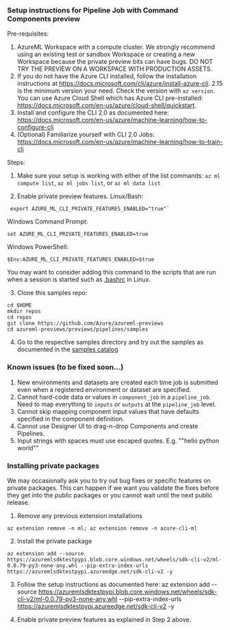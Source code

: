 ### Setup instructions for Pipeline Job with Command Components preview

Pre-requisites:
1. AzureML Workspace with a compute cluster. We strongly recommend using an existing test or sandbox Workspace or creating a new Workspace because the private preview bits can have bugs. DO NOT TRY THE PREVIEW ON A WORKSPACE WITH PRODUCTION ASSETS.
2. If you do not have the Azure CLI installed, follow the installation instructions at https://docs.microsoft.com/cli/azure/install-azure-cli. 2.15 is the minimum version your need. Check the version with `az version`. You can use Azure Cloud Shell which has Azure CLI pre-installed: https://docs.microsoft.com/en-us/azure/cloud-shell/quickstart.
3. Install and configure the CLI 2.0 as documented here: https://docs.microsoft.com/en-us/azure/machine-learning/how-to-configure-cli
4. (Optional) Familiarize yourself with CLI 2.0 Jobs: https://docs.microsoft.com/en-us/azure/machine-learning/how-to-train-cli

Steps:

1. Make sure your setup is working with either of the list commands: `az ml compute list`, `az ml jobs list`, or `az ml data list`

2. Enable private preview features.
Linux/Bash:
```
 export AZURE_ML_CLI_PRIVATE_FEATURES_ENABLED="true"`
```
Windows Command Prompt:
```
set AZURE_ML_CLI_PRIVATE_FEATURES_ENABLED=true
```
Windows PowerShell:
```
$Env:AZURE_ML_CLI_PRIVATE_FEATURES_ENABLED=$true
```

You may want to consider adding this command to the scripts that are run when a session is started such as [.bashrc](https://linuxize.com/post/bashrc-vs-bash-profile/) in Linux.

3. Clone this samples repo: 

```
cd $HOME
mkdir repos
cd repos
git clone https://github.com/Azure/azureml-previews
cd azureml-previews/previews/pipelines/samples
```

4. Go to the respective samples directory and try out the samples as documented in the [samples catalog](../samples/README.md)

### Known issues (to be fixed soon...)

1. New environments and datasets are created each time job is submitted even when a registered environment or dataset are specified. 
2. Cannot hard-code data or values in `component_job` in a `pipeline_job`. Need to map everything to `inputs` or `outputs` at the `pipeline_job` level.
3. Cannot skip mapping component input values that have defaults specified in the component definition.
4. Cannot use Designer UI to drag-n-drop Components and create Pipelines.
5. Input strings with spaces must use escaped quotes. E.g. "\"hello python world\""

### Installing private packages
We may occasionally ask you to try out bug fixes or specific features on private packages. This can happen if we want you validate the fixes before they get into the public packages or you cannot wait until the next public release. 

1. Remove any previous extension installations

```
az extension remove -n ml; az extension remove -n azure-cli-ml
```

2. Install the private package
```
az extension add --source https://azuremlsdktestpypi.blob.core.windows.net/wheels/sdk-cli-v2/ml-0.0.79-py3-none-any.whl --pip-extra-index-urls https://azuremlsdktestpypi.azureedge.net/sdk-cli-v2 -y
```

3. Follow the setup instructions as documented here: az extension add --source https://azuremlsdktestpypi.blob.core.windows.net/wheels/sdk-cli-v2/ml-0.0.79-py3-none-any.whl --pip-extra-index-urls https://azuremlsdktestpypi.azureedge.net/sdk-cli-v2 -y


4. Enable private preview features as explained in Step 2 above.

